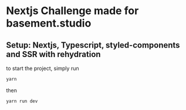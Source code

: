 # Nextjs Challenge made for basement.studio
## Setup: Nextjs, Typescript, styled-components and SSR with rehydration

to start the project, simply run

```bash
yarn
```

then

```bash
yarn run dev
```
